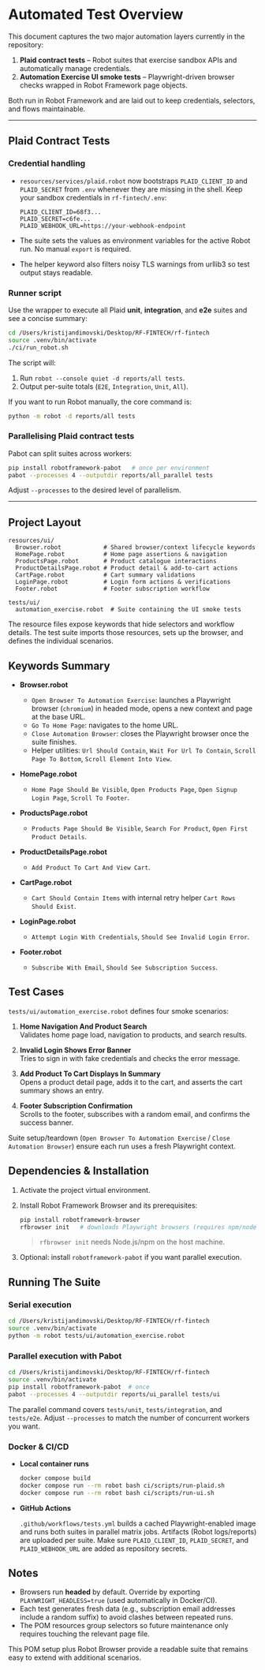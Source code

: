 # Automated Test Overview

This document captures the two major automation layers currently in the repository:

1. **Plaid contract tests** – Robot suites that exercise sandbox APIs and automatically manage credentials.
2. **Automation Exercise UI smoke tests** – Playwright-driven browser checks wrapped in Robot Framework page objects.

Both run in Robot Framework and are laid out to keep credentials, selectors, and flows maintainable.

---

## Plaid Contract Tests

### Credential handling

- `resources/services/plaid.robot` now bootstraps `PLAID_CLIENT_ID` and `PLAID_SECRET` from `.env` whenever they are missing in the shell. Keep your sandbox credentials in `rf-fintech/.env`:

  ```env
  PLAID_CLIENT_ID=68f3...
  PLAID_SECRET=c6fe...
  PLAID_WEBHOOK_URL=https://your-webhook-endpoint
  ```

- The suite sets the values as environment variables for the active Robot run. No manual `export` is required.

- The helper keyword also filters noisy TLS warnings from urllib3 so test output stays readable.

### Runner script

Use the wrapper to execute all Plaid **unit**, **integration**, and **e2e** suites and see a concise summary:

```bash
cd /Users/kristijandimovski/Desktop/RF-FINTECH/rf-fintech
source .venv/bin/activate
./ci/run_robot.sh
```

The script will:

1. Run `robot --console quiet -d reports/all tests`.
2. Output per-suite totals (`E2E`, `Integration`, `Unit`, `All`).

If you want to run Robot manually, the core command is:

```bash
python -m robot -d reports/all tests
```

### Parallelising Plaid contract tests

Pabot can split suites across workers:

```bash
pip install robotframework-pabot   # once per environment
pabot --processes 4 --outputdir reports/all_parallel tests
```

Adjust `--processes` to the desired level of parallelism.

---

## Project Layout

```
resources/ui/
  Browser.robot            # Shared browser/context lifecycle keywords
  HomePage.robot           # Home page assertions & navigation
  ProductsPage.robot       # Product catalogue interactions
  ProductDetailsPage.robot # Product detail & add-to-cart actions
  CartPage.robot           # Cart summary validations
  LoginPage.robot          # Login form actions & verifications
  Footer.robot             # Footer subscription workflow

tests/ui/
  automation_exercise.robot  # Suite containing the UI smoke tests
```

The resource files expose keywords that hide selectors and workflow details. The test suite imports those resources, sets up the browser, and defines the individual scenarios.

## Keywords Summary

- **Browser.robot**
  - `Open Browser To Automation Exercise`: launches a Playwright browser (`chromium`) in headed mode, opens a new context and page at the base URL.
  - `Go To Home Page`: navigates to the home URL.
  - `Close Automation Browser`: closes the Playwright browser once the suite finishes.
  - Helper utilities: `Url Should Contain`, `Wait For Url To Contain`, `Scroll Page To Bottom`, `Scroll Element Into View`.

- **HomePage.robot**
  - `Home Page Should Be Visible`, `Open Products Page`, `Open Signup Login Page`, `Scroll To Footer`.

- **ProductsPage.robot**
  - `Products Page Should Be Visible`, `Search For Product`, `Open First Product Details`.

- **ProductDetailsPage.robot**
  - `Add Product To Cart And View Cart`.

- **CartPage.robot**
  - `Cart Should Contain Items` with internal retry helper `Cart Rows Should Exist`.

- **LoginPage.robot**
  - `Attempt Login With Credentials`, `Should See Invalid Login Error`.

- **Footer.robot**
  - `Subscribe With Email`, `Should See Subscription Success`.

## Test Cases

`tests/ui/automation_exercise.robot` defines four smoke scenarios:

1. **Home Navigation And Product Search**  
   Validates home page load, navigation to products, and search results.

2. **Invalid Login Shows Error Banner**  
   Tries to sign in with fake credentials and checks the error message.

3. **Add Product To Cart Displays In Summary**  
   Opens a product detail page, adds it to the cart, and asserts the cart summary shows an entry.

4. **Footer Subscription Confirmation**  
   Scrolls to the footer, subscribes with a random email, and confirms the success banner.

Suite setup/teardown (`Open Browser To Automation Exercise` / `Close Automation Browser`) ensure each run uses a fresh Playwright context.

## Dependencies & Installation

1. Activate the project virtual environment.
2. Install Robot Framework Browser and its prerequisites:

   ```bash
   pip install robotframework-browser
   rfbrowser init   # downloads Playwright browsers (requires npm/node)
   ```

   > `rfbrowser init` needs Node.js/npm on the host machine.

3. Optional: install `robotframework-pabot` if you want parallel execution.

## Running The Suite

### Serial execution

```bash
cd /Users/kristijandimovski/Desktop/RF-FINTECH/rf-fintech
source .venv/bin/activate
python -m robot tests/ui/automation_exercise.robot
```

### Parallel execution with Pabot

```bash
cd /Users/kristijandimovski/Desktop/RF-FINTECH/rf-fintech
source .venv/bin/activate
pip install robotframework-pabot  # once
pabot --processes 4 --outputdir reports/ui_parallel tests/ui
```

The parallel command covers `tests/unit`, `tests/integration`, and `tests/e2e`. Adjust `--processes` to match the number of concurrent workers you want.

### Docker & CI/CD

- **Local container runs**

  ```bash
  docker compose build
  docker compose run --rm robot bash ci/scripts/run-plaid.sh
  docker compose run --rm robot bash ci/scripts/run-ui.sh
  ```

- **GitHub Actions**

  `.github/workflows/tests.yml` builds a cached Playwright-enabled image and runs both suites in parallel matrix jobs. Artifacts (Robot logs/reports) are uploaded per suite. Make sure `PLAID_CLIENT_ID`, `PLAID_SECRET`, and `PLAID_WEBHOOK_URL` are added as repository secrets.

## Notes

- Browsers run **headed** by default. Override by exporting `PLAYWRIGHT_HEADLESS=true` (used automatically in Docker/CI).
- Each test generates fresh data (e.g., subscription email addresses include a random suffix) to avoid clashes between repeated runs.
- The POM resources group selectors so future maintenance only requires touching the relevant page file.

This POM setup plus Robot Browser provide a readable suite that remains easy to extend with additional scenarios.
